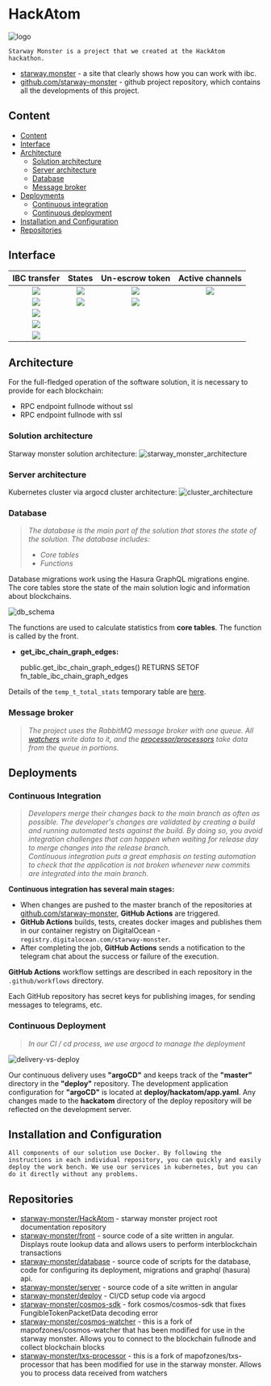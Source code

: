 # HackAtom

![logo](./resources/logo.png)

`Starway Monster is a project that we created at the HackAtom hackathon.`
* [starway.monster](https://starway.monster) - a site that clearly shows how you can work with ibc.
* [github.com/starway-monster](https://github.com/starway-monster) - github project repository, which contains all the developments of this project.

## Content
* [Content](#Content)
* [Interface](#Interface)
* [Architecture](#Architecture)
  * [Solution architecture](#Solution-architecture)
  * [Server architecture](#Server-architecture)
  * [Database](#Database)
  * [Message broker](#Message-broker)
* [Deployments](#Deployments)
  * [Continuous integration](#Continuous-Integration)
  * [Continuous deployment](#Continuous-Deployment)
* [Installation and Configuration](#Installation-and-Configuration)
* [Repositories](#Repositories)

## Interface

IBC transfer                        |  States                              | Un-escrow token                     | Active channels  |
:----------------------------------:|:------------------------------------:|:-----------------------------------:|:----:
![](./resources/screenshots/2.PNG)  |  ![](./resources/screenshots/1.PNG)  | ![](./resources/screenshots/8.PNG)  | ![](./resources/screenshots/9.PNG) |
![](./resources/screenshots/4.PNG)  |  ![](./resources/screenshots/3.PNG)  | ![](./resources/screenshots/9.PNG)  |     |
![](./resources/screenshots/5.PNG)  |
![](./resources/screenshots/6.PNG)  |  
![](./resources/screenshots/7.PNG)  |  

## Architecture

For the full-fledged operation of the software solution, it is necessary to provide for each blockchain:
* RPC endpoint fullnode without ssl
* RPC endpoint fullnode with ssl

### Solution architecture



Starway monster solution architecture:
![starway_monster_architecture](./resources/starway_monster_architecture.png)

### Server architecture

Kubernetes cluster via argocd cluster architecture:
![cluster_architecture](./resources/cluster_argocd.png)

### Database
>*The database is the main part of the solution that stores the state of the solution. The database includes:*
>* *Core tables*
>* *Functions*

Database migrations work using the Hasura GraphQL migrations engine. The core tables store the state of the main solution logic and information about blockchains.

![db_schema](./resources/db_schema.png)

The functions are used to calculate statistics from **core tables**. The function is called by the front.

* **get_ibc_chain_graph_edges:**

    public.get_ibc_chain_graph_edges() RETURNS SETOF fn_table_ibc_chain_graph_edges

Details of the ```temp_t_total_stats``` temporary table are [here](database.md#temporary-tables).

### Message broker

>*The project uses the RabbitMQ message broker with one queue. All [watchers](watcher.md) write data to it, and the [processor/processors](processor.md) take data from the queue in portions.*

## Deployments

### Continuous Integration

>*Developers merge their changes back to the main branch as often as possible. The developer's changes are validated by creating a build and running automated tests against the build. By doing so, you avoid integration challenges that can happen when waiting for release day to merge changes into the release branch.*<br>
>*Continuous integration puts a great emphasis on testing automation to check that the application is not broken whenever new commits are integrated into the main branch.*


**Continuous integration has several main stages:**

* When changes are pushed to the master branch of the repositories at [github.com/starway-monster](https://github.com/starway-monster), **GitHub Actions** are triggered.
* **GitHub Actions** builds, tests, creates docker images and publishes them in our container registry on DigitalOcean - `registry.digitalocean.com/starway-monster`.
* After completing the job, **GitHub Actions** sends a notification to the telegram chat about the success or failure of the execution.

**GitHub Actions** workflow settings are described in each repository in the `.github/workflows` directory.

Each GitHub repository has secret keys for publishing images, for sending messages to telegrams, etc.

### Continuous Deployment

>*In our CI / cd process, we use argocd to manage the deployment*

![delivery-vs-deploy](resources/argocd_architecture.png)

Our continuous delivery uses **"argoCD"** and keeps track of the **"master"** directory in the **"deploy"** repository. The development application configuration for **"argoCD"** is located at **deploy/hackatom/app.yaml**. Any changes made to the **hackatom** directory of the deploy repository will be reflected on the development server.

## Installation and Configuration
`All components of our solution use Docker. By following the instructions in each individual repository, you can
quickly and easily deploy the work bench. We use our services in kubernetes, but you can do it directly without any problems.`

## Repositories

* [starway-monster/HackAtom](https://github.com/starway-monster/HackAtom) - starway monster project root documentation repository
* [starway-monster/front](https://github.com/starway-monster/front) - source code of a site written in angular. Displays route lookup data and allows users to perform interblockchain transactions
* [starway-monster/database](https://github.com/starway-monster/database) - source code of scripts for the database, code for configuring its deployment, migrations and graphql (hasura) api.
* [starway-monster/server](https://github.com/starway-monster/server) - source code of a site written in angular
* [starway-monster/deploy](https://github.com/starway-monster/deploy) - CI/CD setup code via argocd
* [starway-monster/cosmos-sdk](https://github.com/starway-monster/cosmos-sdk) - fork cosmos/cosmos-sdk that fixes FungibleTokenPacketData decoding error
* [starway-monster/cosmos-watcher](https://github.com/starway-monster/cosmos-watcher) - this is a fork of mapofzones/cosmos-watcher that has been modified for use in the starway monster. Allows you to connect to the blockchain fullnode and collect blockchain blocks
* [starway-monster/txs-processor](https://github.com/starway-monster/txs-processor) - this is a fork of mapofzones/txs-processor that has been modified for use in the starway monster. Allows you to process data received from watchers

